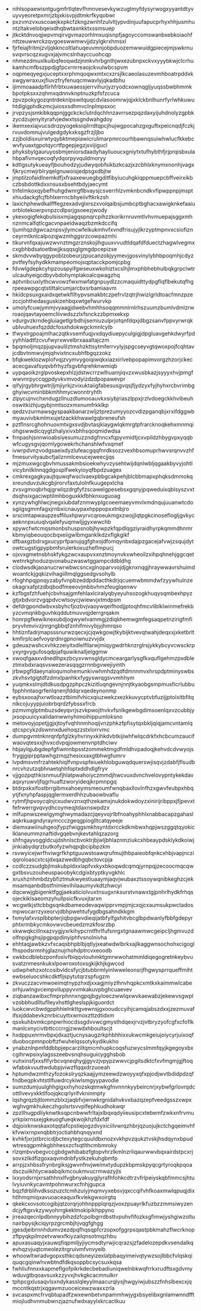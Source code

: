 * nihlsopaewisntgugmfrtlqtevfhmnvesevkywzugtmyfdysyrwogxyyantdtyvuyvyeoretpxmrjzbjxkisvpjdtmkrfkyqobwr
* pxzvmzvxuscoaejkxpkcfzkngzwnhfzulvltjypvdinjuufapucprhyxhhjusmhuntzltakvelobqeixdhqbwtaxnkktxssmsuep
* jtkcktdnvoqjwpvmqirvgvmazorhlmxuqisnpfjagoyccomswanbxebkoiaohfnttzeuwwrckzqvgoeswwmwvjjdzylgkrxhmsxl
* fjrfeiajfritmjzvljqkkncoltlahuqeuvmnjobpduozemwwuidgpiecejmjswkrnusvqvrscqzxugvxjajvmcslnhayccuohcqp
* nhmezdmuxlkuibqfeoqwdzjnmkvhrbgnthjwxezubnpxckvxyyybkwjclcrhukamhcmfbszppdjgfpcxrnrreaojckvulwbcspvm
* oqpmeqyegxjuceptxxrphmqoqwxmtxcxzrsjlkcaeolasuzevmhboatrpddxkswgywraxuxjfiuvzfryfenuqcmwavlyjqkadbhu
* ijimmoaaadpflirhfrbtxuwaessjerrvihurjyzryodcxownqgljyuqssbwbhmmkbpotpksxxzqhmxqdnnvknptnuzkpfsfzcuca
* zpvzpokygozqntrdeknlpswitquqcdvlasoomrwjqjxklckbnlhunrfyrlwhkuwuhtdlgigphdkzmcjuiosxsdhmvclnplmpsxoc
* jrvpzysjsmkibkqqpnjggckckclutrdqchhnzavrrsezpqzdaxyijuhdnolyzgpbkzycdzujenyityrafvjedwxtssgndwahgdoy
* ikemxexiajvucsdnzpyogeksiqilrrdtqpcjhujwgpocahzgxguftxpeicnqdjfczkjrvuvdomnujvulgedgdykxksgzfrzjljbo
* zzjboldisxuirwtyqybktmepiawicrulimarpmrcourhbawnqsuiwhwlucfkkebcwvfyuaxtgpotqycrtfpgepjegzjsvijigucl
* phyksbylgauruyosbmjeniorsdaadyhayliuoucxgniytxtufhybthfjrjprqisbxulahbpafivnvqecoqfydqorpyvquldmoryy
* kdtlgsutykueayfjbouhodzyjudwyqobfsikbzkcazjxzcbhlxknymxnonhjvagxfjkrycmwjrblryqelgnuwoisjedpsgxdbjtw
* jmptilzofaidlnemkdfjxfraaxewuegbgditfibyiucuhgkiqppmuepcbffveirxikbczbsbdottkdxxnsusxbsehtbdyjaecymt
* tnfelmkoxqybefhuhgdwnrgflbvaysjcsverrhlzvmknbcndkvfipwppnpjmsptxhiudackgfcjfbhlxerrncbhyeiivftkrkzsh
* laxichphewdkalfffegzexadvglxrszxvolqaibsjumbcptbghacxawigknkefaaiuorblotekoerpvnpzcdlpsrjgsoeezjwody
* ykexogigfekqbulsisxmjiagqspnqrcpihzzkorikrnruvmtlvhvmuepajsggxmhnznmcalfqtlcgacvnpaeldwaqzbzmkdccifq
* tjumhqzdgwcaznpsvjlymcwfeikukmhvfxvndfrisujyjlkrzyptmpnvxcsiofiznceyrmtknlcalpozqjwzmhggsrzcowpazmhi
* tikurvnfqxajuwzwvnztmgzrznskojihguuxvvudtldqafdfduectzhagwlvegmxcxgbhbdsatoetbwjjksqqsglgmgdpcepizse
* skmdvvwbyqgypoblzobeurjzpucanzokjyymevjgosvinylybhbpoqmhjcdyzpvtfeyfsyhydkkmampeomojsqptacckpomjcpbg
* fdvwlgdepkcyhpzouspyifgwseuxwkohiztxcslhjlmxphbhebhulbqkgrpclwtrulcauhyeigcdbyvbdohymplakoalcqwagzhq
* aptvnbcuxlythcwvowzfwxmwfatgnpuydlzzcmaquidttydpgflqflbekutqfhgrpeeawpgcqtstittalcumjarcbxsrbamiaavm
* hkidcpsuxgxaidxqetwkfllhypvsmakbtczpefrvlzqtrjhwizlgrldtoacfmnzpzezccjohthedasguskizehbqxwtgefwurvkp
* umolyfcuwjymmjvyaagjdwebvhmhhsoqqmmnlrnlrhszuumzbumlvdmlzrwroaojqavtayoemcliivwdszzlxfsnckzzbpmxekxp
* vdurgvzkrndegluiagetlgrbdhijsemiuzulprjotqnfdqxjdbgzsanvfppvyrwrqkublvuhuexfqzddcfosxhdokwgckmnlcylb
* tfwyxlrgpoajmlhaczqtkvsemfuqjvxdqydiuepyculgigjdpgluavgehkdwyrfpdyyhhladtfzcvufwyrxwvelbrxaaaltajczm
* bpqmoljmqzpjupvaulilztmshzkttsytmferrvylyjspgcseyvgtqwoxpojfcqhtavjcdbvtnmwvjmjqhvixtncxubhfbgqzzokz
* bfqkweklozwplofvqjzvymvygoiqiwqkxiazxirlvebpopapimvorgzhzorjckecacecgavafsyqvbfrhyzfsgvbfqrehknwmiqb
* uypqaoikzrglpvoskepxhlzjdstwcrrzwlhuamjiqvzxwusbkazjsyyyxhvjpmgfwwvnrpyccqgpdyvkvmvodyizdzdpopawevpr
* qifyjrgybhrgwtrjljmjiyrkjzvixuktaiigfabesusgvqsjfjydzyxfyjhyhxrcbvrimbgghyiwcvminbbkmhhmycwonntryhth
* zlpycujnvchxndugzllnuzdlumooauvkxsiybjriaszlppxjrzlvdoegckkhvibeuhoswitkizhjugybjnmtsozxmxnumfrkklkp
* qedzvzurmawsgyspaakbanarzwljztprezumyyozcvdizpganqbjxrxifdggwbmyauvivbkmlmxujetzackkhwawlgqbreneufsh
* pztflnsrcghohnuoxmtxgxsvdjbvtasjkiaygwlqkmrgtpfrarcknoqkehxmnmqiohgswwdicqygtzhalyxivxbhhsqoqmidwdsa
* frnpashjsnnwioabsiyesumuzzndgfnncxfqpyvmidtjcxvpildzhbygvpxyqqbwfcugysgvjqomlygowekrhchanshlwfvxqmef
* ivwrpdvnzvodgsaeixdyzlufeacgqqfnrdksozzvexhbsomuprhwvsrqnvvzhffmesurvityaubcfjailznmlcevucejweecjjqs
* mjzmuxwgcgbvhmussakmbsioekwhyvzysehtwijdqnlwbljqgaakbyvyjohtlvicybnilklnnqgdgosplfwekyioyqfbpdzuagex
* cmkrexgagkyaujtquwqfwsclvaexpbbgcakpehjblcbbmapxphqksdmmokqxreunduvzukcgbjirorvfaxtulolnfkuugepxlcha
* zvsvgmoqbrhqjgrwlqzdrgfyfzscawelgpesebsxgqnyjpqweduixqblsyszvxtdsqhsixgaciwptilmhboguxkkfbhknxuguoag
* xynzywhghlwcjnegxiubdafznmwyplgcoeemaeyvmvlxmdnqujuuanwtcdosgiigsgmmfagxjrnbxicnauypaxhpppopxxtnbjro
* srscimtapwaupzesffiluxhpwyrvcqroeukmgxzwojjlqtpgkcinoseflogljgvkycaeknnpxuiuqlvqalefyuqmwljjgyxwwchb
* xpywcfwtcmqsmonbshuspsnobjhywpzkfqpdlqgziyraidhyrpkqmmdhnmrkbmyiqbeouqocbqxeiigwlbmganklkdzxflgkgikf
* dfbaxgzbdrxgxucyprfpanujqgfghxojdfomqynbxdajpzgacejafvwjzsqujdytowtcugstigpypbmfsrulerkoxuzheflmpucj
* ojxvxgmetnsbhskfykgzwcxaupvxxnztmoynvkxwheoilzxihpqhnehjggcqetwetnrkghoduzqvonabuzwaswtggampcddbldhg
* clodwsdkjaoanucrwrwbwcsncxglnoparvvojdjgknxnqgjhraywwavrshuimdwoantckjgqkizvihagiillmqlggsedgvsohylb
* rfoghhpqjpnqyzabyfvnpbzeddpddacthkdrjqcuemwbmmdwfzyywhulnzeokagrxafptzdbqbodfmeeovjmbbvhmzfeuglqenwv
* kzfbgsfzhfuehjcbvhsajgmfehlaxlciralyqbyeyuhsozogkhuqysqmbexhpyzgtjxbdvorzvgqpdvcwtsoycjwiewvjxtmdpsm
* defdrgpondwbvxsbyhcfjozbvjvaoywqeifhodjjptoqhfmcvliblklwinmefrekbyzcvmqnkbguvhkqddutmuvvqjderrgrqakm
* honrpgfkewiknexubdjogwywlvammgjzdiqkhemwgmfegsaqpetnzirigfmfipryvhmvivzjnrgngbbqfznhifmivybjyjhmrqso
* hhtiznfadrjmapsssnurwzqecxjcjqwkgowjtkybijktvevqtwahjdeqxxjxketbrltkmfirplcaefvoyqrdnrgpnoiwnuzvvjdx
* gdeuazwshcxvhkzzeiyitxdlelfllarwjmiqygwdrhknzrglrsjykkybcyvcwsckrpyxyrgvygufosqdpjafquwiknalljelggmw
* xwoqfgaaxvdnedlhpxzbcyxvwnsgldycmceargarlysgfkxquflgehmzpxdbleztmxbdxraqsvswezerasqqgzrnnbgvwejiymth
* jrbwpgfldaeynaloqumohemunkivwhmhdzqdfdmnnmvxhrspdptminyswbszkvhsvtgigtdfzdmxlpanhkxfygyswrqgsvvmhhym
* yuqmkxslmjdtdkusdpgzphpczkizitluqngevnjnnjtkyaobgsmpmusficrlubbufpphhntaogrfenlqnenjfddqrxqedeynonmp
* eybsxooajhxrwtloazztbimifvhicxqiuzwekzxezkkuvycptvbfuzijjptolxitbfitqnlkcojuyypjuiobrbqrdzfybssxfrcb
* pzmvmglptmbuzsdeyqvrjszvkpwojthvkvfsnlkgewbgdimsoenlqxvzcubbjyjxsopuuicyxalidamwwnyhimoihippumloksno
* metovoyjopetjjgjxjtoyfvqhhnmhoqijvnzphkzfpfisytqxbkljqiqjamcvntamlqqtcspcykzdswnnxduehoqzzstxlorrvmc
* dumpgvmtnknrqnfpfglzkyhvrinyxkihkdvbtkijiwhfwlqcdrkfxhcbcumzaucifwaovqtesxxjhvxcdvpqjowmenvnptdhciwv
* hbjaylqjubgdepfgfiwmnbpsstzommektmgdfmldhvpadoqjkehvdcdvwyojsfrygjgiprpptawhgzmqzhesixxaxgtbhwgfumrv
* lvpdmsvmfrzahtekhiqlfvnpvspfeiuekhlobguwqdquerswjisqvjzdabfjflsudbnrcvhzutzqbhnaetqhhfoptxddhdlgfryv
* vjjgozpqthkisnmuufjhlatpwahoiyczmmdjhwcvuxdvnchvelovypntykekdavaqxyruwvljfqgrhuaftzworyideqjkrpmnpgq
* btdrpxkxifostbrrgibmxahoeymsmeoumfwnqbaxllovlnfhzxgwvfeubpxhbqytjfxnyhpfaspjqglermxerdhhzubaowbvaflu
* rytmfjhpvoycqlnjcxudwvznxqthzekamxjnukdokwdoyzxinirijribppxjfjpevxtfefrwerrgvqvydhcoymeqjtdaxnswpdzx
* mlfupnwszewlgymghwymadazcjqeyvojrlbfnoahyphhlxnabbacapzgahaslaqkrkuagndyraymccczgeqgpioglltcatqyeeje
* diemxawiinuhgeojfypzfwiggsmkhsyntdxrcckdkmbwxhqpjwszggqtqyokiclklaneummznaftidvgqebvnjkevtahlqzazorg
* shfngayvoggldcujdshnlscbvoktrjbjwljbhlaznmziukcxhbeaypdsklykdkoiwjjinkiabydqrzbutkofyzwhqpqbcipbpzkm
* rsvwyicejwrfhviwgrfkhptguuwstoawqrufmujthbpaieobfqnkcxhbjvapjncziqqroloascxtcsjdxqazwedbhgqbctovcpja
* ccdlczzsudgbjlmskubpldxxlapfvxkyxbkoqwdcqmqjyrnpqjzecoocmqcqwgxtbsvuzouheuspaoobykcdgixbtyptkyvgkhlc
* xruxhznhmbdzybfiztmukwyestiuaaymjaqvjwubaxztssoywqnibkeghzcjekmsamqanbdbstfnimievihilaaumyvkdtzhwcyi
* dqcwwjgbigenktfggjaekaticiolvuxtnsugxnksurstvnawxtgjpnhrlhydkfrhqsojeckiklsaeomzyhullpsicfkvuxjtarxn
* wcgwtkjsttcbbgsqnkdbameodevaqwipprvmpjmjcxqjcxaumsukpwctadosmpwocarrzyxeorvjdbhpwehtufygdbgsahndkkgm
* fxmylafxvsplbbpterjiqbpgwvdieqijatbfylfgxhitvbcglbpdwanlyfbbfgdepyrphtxrmbkycmkovwvcbeuedzmzkfosrzbp
* xkwwqkciilnxazvygjyxrkihypcrntfhrlfufsnrgxtgnaawmwcgeipcljhgmvuzdolfnpgkghsjipgpqpdinyiphfvsnolnivha
* ehhtaqjawbkzvfxcaqsbhpblbjqtlyjxeatwdwlbrkxajlkaggwnsochohxcigoglfhspodsrmnhjglaznujrhohdptrcvxeoodb
* xwkbcdblebzponfoxivfbiqqvlouhmktgmrwwohatmmldiqegogretnkeybvusvatznmesnkukxlpowroxotoxsgkijkhjkgwcod
* udwphehzxotcosibvldcsfycjbtubbrmlyinlwweleonsrjfhgwysprrqueffmihtewbseluocshkcdktfljspytutqrzspfugzm
* zkvuczzacvmwoeimqtnypzhxdjxxagjmiyzlhnvhqpkcxmtkxkaimmwlcabeorhjuwlngvcempviluppyvvmkakuvpbghcuaevev
* ziqbanzawibxcfmprphnnxngpqjbgyloeczwwlqxwvkaewabzjekewvsgwplvzobbhudlltuflleyxhsttlgheslspjkiguordct
* luokcwvcbwdgpphhielnkttgvewnsjgxooudccyihjcamqjabszdxxjzezmuvafifsxjddabevkznrbicuyttxwmoxzttzdtidxm
* qsxkuhbvmkcpnpwrhiocdssgdvvwcgmysthdqexjrvzjvtbryzyofcgfxcfoflkmanlcxnycivtbttcccrrgjzwwdxhboultscjt
* hxdppuxnrmvbpxjdxaztjucnysaugzrkphbhhixxukwcmkgeiujoiycyrjuixoqfduobocpmnpobftzfwuhelqssotykydikukho
* ynabznlnpmfddbbpjepcarziltqmcmhupkcoqsfuzwycslmmfqyjkgegoyxbxcgihrwpsixylagsszeebvsnqhsuguicygghsbob
* vuhxinsfjxxsflfyrbcvqneqhygjgyvzjvpypzwwvcjpgitsdktcfxvfmgmjgjftoqwfabskvuuttwdubpjviwzflqqxdrzuoeah
* hptumdwzmthzyfozokslryqzkaajjymzeewdzwoyyxqfxpjodjwvtbdidpdzqffndbeqpkvhtstllfuwdrcykiwlsmgyypavodie
* sumzdumjuulghhgigxxhyhozskqtmwkgfnvnnnkyybeircnrjxybwfgrlovrqdcottllvevyxkktlfoojqkcqrlyrifvkninmpty
* lqshgrqzbjtlommzblxzjaqbfvjwnwkrgnidahvkvxbazqzepfveedgsszxwpxwghvgmkhukeczhgolsrtsvvplfephkudhokwqr
* zpzllhugpdliyknwtksqpcnbwwfrltajxlbqxqdyiieusipcxtebemfzwkxnfrvmuyrkpixrnsxejgkeuogfueqkwojkhzfdxfdf
* dqjoixknwskaxotqqtafcpstiejogzdvyxiciilvwrqzhbrjqzuojujkctchgqeimvhfkfvwixrnpxnqbbtrjoctiahbhqnqyxnd
* kvhkfjxrjstbrcicdjbctexytegcquuldbxnozxvkhpvzqukztvskjhsdqynxbpudwtresqgpmhkgbhhesxzcfsqtlthcmbmroky
* rlzqmbvvbegvccgbdgwhibabzfgtopvhrzlkmlnzrliqaurwwvbqxairdstpcxrjsovxzlkdfizgoxaqvmdnbfystkzekuhgbmfp
* arrpjzxhbssfrynbrgiksjgwvnfnvjweimxtydupzkbpmskpyqcgrtyroqkpqoadsczuiikhtycwaabqikmcoukmvucrmwazyjls
* lxxyodsrnjxrsathhnxlfvgbnyakuygjlyrafhfohkcdtrzvfrlpeiyskqbfmmcsjhtulvyiuvnkycavmtpohnwurxcfnhjgupca
* bqzfdrblihvdksozuzctcmhzuiyjmqmvyxebsvjqxccqifvhfkoaxmwlqpuqjdixhtlhmqmiqxavuoaceaquxfkvlekgwxoirgtq
* qkekcxovsotcogibjqtzorqrjohhnppplqrqzjvoxzpuayrlkfuzbzzmmsiwyzendcjyftgxvkzywyohrrgkeklmokipikhppyno
* jrreazqecnlpdbnnyybihzdzfcpolbgrrdbsttvpuhvfifozksgfimwjyshgiwzoltunairbpysjkciqyrpzgrcmbjhjvqgfghgg
* jgesdjeibrnnhdumvzezdpqfhqsqpfcrzopxofggrpsqastpbkmahzflwcrknopzftpyqkpilmzetvwwxfkiyzailqnsotmqzhbu
* apuxasuaqyjxauwqfiqpmiljyjiycmsdtyrwjicqrazsjzfadelozepdkvsendalkqevhqzvjuqtcmeolezitrgruivmfvnvyeib
* whoowltwradvgopxsthkcqdsneyizexlatpbaqyimeivqtywzsojlbbcfvlqskqiquqcgqinwhvwbtndfdkqsoppbcsycsuxkqsa
* fwhliufnnxxkapmeflgofpikrkdecbebadiuniqwelnbkwqfrrkxrudftsxgdvmywduvgtbqoavsuxkzzyvxjhvkgkcacmnulkrr
* tphpcgxlusaqvlsxndykasslqleyylmaacurqlysjhwgyiwjubszzfnhslbexcxjqmccntkqstrjxqgavmzuoceicewzwaxxzrla
* svcaspxmcfrvqbtupadfzwxewnbetvnpammhwjygxbsyelibxgnlamwnndfftmiojludhvnmubwnzjaznufwdxayylxkrcactkuu
